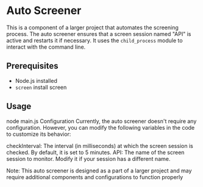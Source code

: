 # Auto Screener

This is a component of a larger project that automates the screening process. The auto screener ensures that a screen session named "API" is active and restarts it if necessary. It uses the `child_process` module to interact with the command line.

## Prerequisites

- Node.js installed
- `screen` install screen

## Usage
node main.js
Configuration
Currently, the auto screener doesn't require any configuration. However, you can modify the following variables in the code to customize its behavior:

checkInterval: The interval (in milliseconds) at which the screen session is checked. By default, it is set to 5 minutes.
API: The name of the screen session to monitor. Modify it if your session has a different name.

Note: This auto screener is designed as a part of a larger project and may require additional components and configurations to function properly
